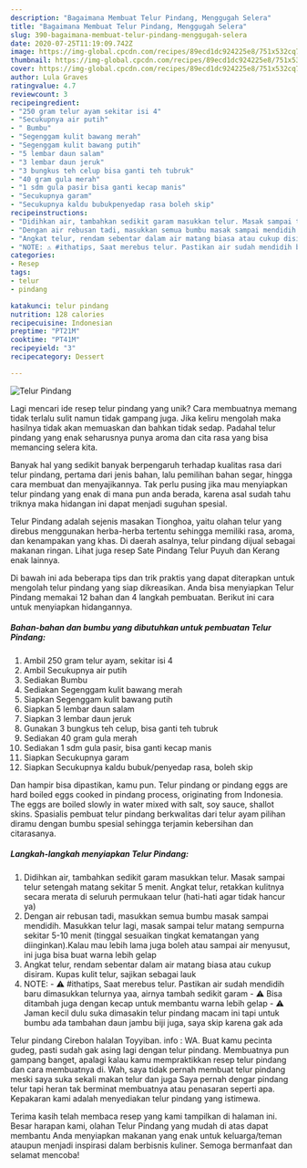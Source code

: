```yaml
---
description: "Bagaimana Membuat Telur Pindang, Menggugah Selera"
title: "Bagaimana Membuat Telur Pindang, Menggugah Selera"
slug: 390-bagaimana-membuat-telur-pindang-menggugah-selera
date: 2020-07-25T11:19:09.742Z
image: https://img-global.cpcdn.com/recipes/89ecd1dc924225e8/751x532cq70/telur-pindang-foto-resep-utama.jpg
thumbnail: https://img-global.cpcdn.com/recipes/89ecd1dc924225e8/751x532cq70/telur-pindang-foto-resep-utama.jpg
cover: https://img-global.cpcdn.com/recipes/89ecd1dc924225e8/751x532cq70/telur-pindang-foto-resep-utama.jpg
author: Lula Graves
ratingvalue: 4.7
reviewcount: 3
recipeingredient:
- "250 gram telur ayam sekitar isi 4"
- "Secukupnya air putih"
- " Bumbu"
- "Segenggam kulit bawang merah"
- "Segenggam kulit bawang putih"
- "5 lembar daun salam"
- "3 lembar daun jeruk"
- "3 bungkus teh celup bisa ganti teh tubruk"
- "40 gram gula merah"
- "1 sdm gula pasir bisa ganti kecap manis"
- "Secukupnya garam"
- "Secukupnya kaldu bubukpenyedap rasa boleh skip"
recipeinstructions:
- "Didihkan air, tambahkan sedikit garam masukkan telur. Masak sampai telur setengah matang sekitar 5 menit. Angkat telur, retakkan kulitnya secara merata di seluruh permukaan telur (hati-hati agar tidak hancur ya)"
- "Dengan air rebusan tadi, masukkan semua bumbu masak sampai mendidih. Masukkan telur lagi, masak sampai telur matang sempurna sekitar 5-10 menit (tinggal sesuaikan tingkat kematangan yang diinginkan).Kalau mau lebih lama juga boleh atau sampai air menyusut, ini juga bisa buat warna lebih gelap"
- "Angkat telur, rendam sebentar dalam air matang biasa atau cukup disiram. Kupas kulit telur, sajikan sebagai lauk"
- "NOTE: ⚠️ #ithatips, Saat merebus telur. Pastikan air sudah mendidih baru dimasukkan telurnya yaa, airnya tambah sedikit garam ⚠️ Bisa ditambah juga dengan kecap untuk membantu warna lebih gelap ⚠️ Jaman kecil dulu suka dimasakin telur pindang macam ini tapi untuk bumbu ada tambahan daun jambu biji juga, saya skip karena gak ada"
categories:
- Resep
tags:
- telur
- pindang

katakunci: telur pindang 
nutrition: 128 calories
recipecuisine: Indonesian
preptime: "PT21M"
cooktime: "PT41M"
recipeyield: "3"
recipecategory: Dessert

---
```



![Telur Pindang](https://img-global.cpcdn.com/recipes/89ecd1dc924225e8/751x532cq70/telur-pindang-foto-resep-utama.jpg)

Lagi mencari ide resep telur pindang yang unik? Cara membuatnya memang tidak terlalu sulit namun tidak gampang juga. Jika keliru mengolah maka hasilnya tidak akan memuaskan dan bahkan tidak sedap. Padahal telur pindang yang enak seharusnya punya aroma dan cita rasa yang bisa memancing selera kita.

Banyak hal yang sedikit banyak berpengaruh terhadap kualitas rasa dari telur pindang, pertama dari jenis bahan, lalu pemilihan bahan segar, hingga cara membuat dan menyajikannya. Tak perlu pusing jika mau menyiapkan telur pindang yang enak di mana pun anda berada, karena asal sudah tahu triknya maka hidangan ini dapat menjadi suguhan spesial.

Telur Pindang adalah sejenis masakan Tionghoa, yaitu olahan telur yang direbus menggunakan herba-herba tertentu sehingga memiliki rasa, aroma, dan kenampakan yang khas. Di daerah asalnya, telur pindang dijual sebagai makanan ringan. Lihat juga resep Sate Pindang Telur Puyuh dan Kerang enak lainnya.


Di bawah ini ada beberapa tips dan trik praktis yang dapat diterapkan untuk mengolah telur pindang yang siap dikreasikan. Anda bisa menyiapkan Telur Pindang memakai 12 bahan dan 4 langkah pembuatan. Berikut ini cara untuk menyiapkan hidangannya.

<!--inarticleads1-->

##### Bahan-bahan dan bumbu yang dibutuhkan untuk pembuatan Telur Pindang:

1. Ambil 250 gram telur ayam, sekitar isi 4
1. Ambil Secukupnya air putih
1. Sediakan  Bumbu
1. Sediakan Segenggam kulit bawang merah
1. Siapkan Segenggam kulit bawang putih
1. Siapkan 5 lembar daun salam
1. Siapkan 3 lembar daun jeruk
1. Gunakan 3 bungkus teh celup, bisa ganti teh tubruk
1. Sediakan 40 gram gula merah
1. Sediakan 1 sdm gula pasir, bisa ganti kecap manis
1. Siapkan Secukupnya garam
1. Siapkan Secukupnya kaldu bubuk/penyedap rasa, boleh skip


Dan hampir bisa dipastikan, kamu pun. Telur pindang or pindang eggs are hard boiled eggs cooked in pindang process, originating from Indonesia. The eggs are boiled slowly in water mixed with salt, soy sauce, shallot skins. Spasialis pembuat telur pindang berkwalitas dari telur ayam pilihan diramu dengan bumbu spesial sehingga terjamin kebersihan dan citarasanya. 

<!--inarticleads2-->

##### Langkah-langkah menyiapkan Telur Pindang:

1. Didihkan air, tambahkan sedikit garam masukkan telur. Masak sampai telur setengah matang sekitar 5 menit. Angkat telur, retakkan kulitnya secara merata di seluruh permukaan telur (hati-hati agar tidak hancur ya)
1. Dengan air rebusan tadi, masukkan semua bumbu masak sampai mendidih. Masukkan telur lagi, masak sampai telur matang sempurna sekitar 5-10 menit (tinggal sesuaikan tingkat kematangan yang diinginkan).Kalau mau lebih lama juga boleh atau sampai air menyusut, ini juga bisa buat warna lebih gelap
1. Angkat telur, rendam sebentar dalam air matang biasa atau cukup disiram. Kupas kulit telur, sajikan sebagai lauk
1. NOTE: - ⚠️ #ithatips, Saat merebus telur. Pastikan air sudah mendidih baru dimasukkan telurnya yaa, airnya tambah sedikit garam - ⚠️ Bisa ditambah juga dengan kecap untuk membantu warna lebih gelap - ⚠️ Jaman kecil dulu suka dimasakin telur pindang macam ini tapi untuk bumbu ada tambahan daun jambu biji juga, saya skip karena gak ada


Telur pindang Cirebon halalan Toyyiban. info : WA. Buat kamu pecinta gudeg, pasti sudah gak asing lagi dengan telur pindang. Membuatnya pun gampang banget, apalagi kalau kamu mempraktikkan resep telur pindang dan cara membuatnya di. Wah, saya tidak pernah membuat telur pindang meski saya suka sekali makan telur dan juga Saya pernah dengar pindang telur tapi heran tak berminat membuatnya atau penasaran seperti apa. Kepakaran kami adalah menyediakan telur pindang yang istimewa. 

Terima kasih telah membaca resep yang kami tampilkan di halaman ini. Besar harapan kami, olahan Telur Pindang yang mudah di atas dapat membantu Anda menyiapkan makanan yang enak untuk keluarga/teman ataupun menjadi inspirasi dalam berbisnis kuliner. Semoga bermanfaat dan selamat mencoba!
